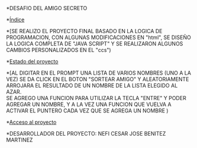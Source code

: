 ## 

*DESAFIO DEL AMIGO SECRETO

*[Índice](#índice)

*[SE REALIZO EL PROYECTO FINAL BASADO EN LA LOGICA DE PROGRAMACION, CON ALGUNAS MODIFICACIONES EN "html", SE DISEÑO LA LOGICA COMPLETA DE "JAVA SCRIPT" Y SE REALIZARON ALGUNOS CAMBIOS PERSONALIZADOS EN EL "ccs")

*[Estado del proyecto](#TERMINADO)

*[AL DIGITAR EN EL PROMPT UNA LISTA DE VARIOS NOMBRES (UNO A LA VEZ) SE DA CLICK EN EL BOTON "SORTEAR AMIGO" Y ALEATORIAMENTE ARROJARA EL RESULTADO DE UN NOMBRE DE LA LISTA ELEGIDO AL AZAR.   
SE AGREGO UNA FUNCION PARA UTILIZAR LA TECLA "ENTRE" Y PODER AGREGAR UN NOMBRE, Y A LA VEZ UNA FUNCION QUE VUELVA A ACTIVAR EL PUNTERO CADA VEZ QUE SE AGREGA UN NOMBRE )

*[Acceso al proyecto](#https://github.com/Nefi-Benitez/challenge-amigo-secreto_esp-main)


*DESARROLLADOR DEL PROYECTO: NEFI CESAR JOSE BENITEZ MARTINEZ

